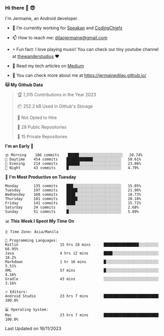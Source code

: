 ### Hi there 👋 😎
I'm Jermaine, an Android developer.

- 🔭 I’m currently working for [Speakap](https://www.speakap.com/) and [CodingChiefs](https://codingchiefs.com/en/)

- 📫 How to reach me: dilaojermaine@gmail.com

- ⚡ Fun fact: I love playing music! You can check our tiny youtube channel at [thewanderstudios](https://www.youtube.com/thewanderstudios) ♥️

- 📖 Read my tech articles on [Medium](https://jermainedilao.medium.com/)

- 👀 You can check more about me at https://jermainedilao.github.io/

<!--
**jermainedilao/jermainedilao** is a ✨ _special_ ✨ repository because its `README.md` (this file) appears on your GitHub profile.

Here are some ideas to get you started:

- 🔭 I’m currently working on ...
- 🌱 I’m currently learning ...
- 👯 I’m looking to collaborate on ...
- 🤔 I’m looking for help with ...
- 💬 Ask me about ...
- 📫 How to reach me: ...
- 😄 Pronouns: ...
- ⚡ Fun fact: ...
-->

<!--START_SECTION:waka-->
**🐱 My Github Data** 

> 🏆 1,315 Contributions in the Year 2023
 > 
> 📦 252.2 kB Used in Github's Storage 
 > 
> 🚫 Not Opted to Hire
 > 
> 📜 28 Public Repositories 
 > 
> 🔑 15 Private Repositories  
 > 
**I'm an Early 🐤** 

```text
🌞 Morning    186 commits    █████░░░░░░░░░░░░░░░░░░░░   20.74% 
🌆 Daytime    454 commits    ████████████░░░░░░░░░░░░░   50.61% 
🌃 Evening    214 commits    ██████░░░░░░░░░░░░░░░░░░░   23.86% 
🌙 Night      43 commits     █░░░░░░░░░░░░░░░░░░░░░░░░   4.79%

```
📅 **I'm Most Productive on Tuesday** 

```text
Monday       135 commits    ███░░░░░░░░░░░░░░░░░░░░░░   15.05% 
Tuesday      197 commits    █████░░░░░░░░░░░░░░░░░░░░   21.96% 
Wednesday    168 commits    ████░░░░░░░░░░░░░░░░░░░░░   18.73% 
Thursday     181 commits    █████░░░░░░░░░░░░░░░░░░░░   20.18% 
Friday       141 commits    ████░░░░░░░░░░░░░░░░░░░░░   15.72% 
Saturday     24 commits     ░░░░░░░░░░░░░░░░░░░░░░░░░   2.68% 
Sunday       51 commits     █░░░░░░░░░░░░░░░░░░░░░░░░   5.69%

```


📊 **This Week I Spent My Time On** 

```text
⌚︎ Time Zone: Asia/Manila

💬 Programming Languages: 
Kotlin                   15 hrs 28 mins      ████████████████░░░░░░░░░   66.95% 
Java                     4 hrs 12 mins       ████░░░░░░░░░░░░░░░░░░░░░   18.2% 
Markdown                 1 hr 16 mins        █░░░░░░░░░░░░░░░░░░░░░░░░   5.51% 
XML                      57 mins             █░░░░░░░░░░░░░░░░░░░░░░░░   4.16% 
Gradle                   43 mins             ░░░░░░░░░░░░░░░░░░░░░░░░░   3.16%

🔥 Editors: 
Android Studio           23 hrs 7 mins       █████████████████████████   100.0%

💻 Operating System: 
Mac                      23 hrs 7 mins       █████████████████████████   100.0%

```


 Last Updated on 16/11/2023
<!--END_SECTION:waka-->
